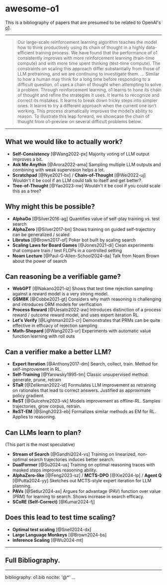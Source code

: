 # awesome-o1

This is a bibliography of papers that are presumed to be related to OpenAI's [o1](https://openai.com/index/learning-to-reason-with-llms/).


---

> Our large-scale reinforcement learning algorithm teaches the model how to think productively using its chain of thought in a highly data-efficient training process.
> We have found that the performance of o1 consistently improves with more reinforcement learning (train-time compute) and with more time spent thinking (test-time compute).
> The constraints on scaling this approach differ substantially from those of LLM pretraining, and we are continuing to investigate them.
>...
> Similar to how a human may think for a long time before responding to a difficult question, o1 uses a chain of thought when attempting to solve a problem.
> Through reinforcement learning, o1 learns to hone its chain of thought and refine the strategies it uses.
> It learns to recognize and correct its mistakes. It learns to break down tricky steps into simpler ones.
> It learns to try a different approach when the current one isn’t working. This process dramatically improves the model’s ability to reason.
> To illustrate this leap forward, we showcase the chain of thought from o1-preview on several difficult problems below.



---

## What we would like to actually work?

* **Self-Consistency** [@Wang2022-px]
Majority voting of LLM output improves a bit.
* **Ask Me Anythin** [@Arora2022-ama]
Sampling multiple LLM outputs and combining with weak supervision helps a lot.
* **Scratchpad** [@Nye2021-bx] / **Chain-of-Thought** [@Wei2022-uj]
Wouldn't it be cool if an LLM could talk to itself and get better?
* **Tree-of-Thought** [@Yao2023-nw]
Wouldn't it be cool if you could scale this as a tree?

## Why might this be possible?

* **AlphaGo** [@Silver2016-ag]
Quantifies value of self-play training vs. test search
* **AlphaZero** [@Silver2017-bn]
Shows training on guided self-trajectory can be generalized / scaled
* **Libratus** [@Brown2017-of]
Poker bot built by scaling search
* **Scaling Laws for Board Games** [@Jones2021-di]
Clean experiments that compare train / test FLOPs in a controlled setting
* **Noam Lecture** [@Paul-G-Allen-School2024-da]
Talk from Noam Brown about the power of search

## Can reasoning be a verifiable game?

* **WebGPT** [@Nakano2021-iz]
Shows that test time rejection sampling against a reward model is a very strong model.
* **GSM8K** [@Cobbe2021-gt]
Considers why math reasoning is challenging and introduces ORM models for verification
* **Process Reward** [@Uesato2022-aw]
Introduces distinction of a process reward / outcome reward model, and uses expert iteration RL.
* **Let's Verify** [@Lightman2023-cr]
Demonstrates that PRMs can be quite effective in efficacy of rejection sampling
* **Math-Shepard** [@Wang2023-ur]
Experiments with automatic value function learning with roll outs

## Can a verifier make a better LLM?

* **Expert Iteration** [@Anthony2017-dm]
Search, collect, train. Method for self-improvement in RL.
* **Self-Training** [@Yarowsky1995-tm]
Classic unsupervised method: generate, prune, retrain
* **STaR** [@Zelikman2022-id]
Formulates LLM improvement as retraining on rationales that lead to correct answers. Justified as approximate policy gradient.
* **ReST** [@Gulcehre2023-vk]
Models improvement as offline-RL. Samples trajectories, grow corpus, retrain.
* **ReST-EM** [@Singh2023-eb]
Formalizes similar methods as EM for RL. Applies to reasoning.

## Can LLMs learn to plan?

(This part is the most speculative)

* **Stream of Search** [@Gandhi2024-vs]
Training on linearized, non-optimal search trajectories induces better search.
* **DualFormer** [@Su2024-us]
Training on optimal reasoning traces with masked steps improves reasoning ability.
* **AlphaZero-like** [@Feng2023-sz] / **MCTS-DPO** [@Xie2024-lp] / **Agent Q** [@Putta2024-yy]
Sketches out MCTS-style expert iteration for LLM planning.
* **PAVs** [@Setlur2024-ax]
Argues for advantage (PAV) function over value (PRM) for learning to search. Shows increase in search efficacy.
* **SCoRE (Self-Correct)** [@Kumar2024-fj]


## Does this lead to test time scaling?

* **Optimal test scaling** [@Snell2024-dx]
* **Large Language Monkeys** [@Brown2024-bs]
* **Inference Scaling** [@Wu2024-mt]


---

## Full Bibliography.

---
bibliography: o1.bib
nocite: '@*'
...
